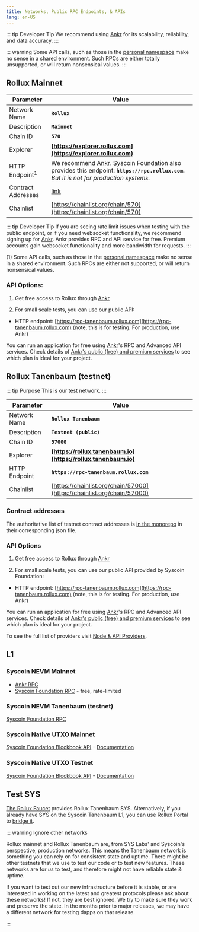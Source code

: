 ```yaml
---
title: Networks, Public RPC Endpoints, & APIs
lang: en-US
---
```


::: tip Developer Tip
We recommend using [Ankr](https://ankr.com) for its scalability, reliability, and data accuracy. 
:::

::: warning
Some API calls, such as those in the [personal namespace](https://geth.ethereum.org/docs/rpc/ns-personal) make no sense in a shared environment.
Such RPCs are either totally unsupported, or will return nonsensical values.
:::

## Rollux Mainnet


| Parameter | Value |
| --------- | ----- |
| Network Name | **`Rollux`** |
| Description | **`Mainnet`** |
| Chain ID | **`570`** |
| Explorer | **[https://explorer.rollux.com](https://explorer.rollux.com)** |
| HTTP Endpoint<sup>1</sup> | We recommend [Ankr](https://www.ankr.com). Syscoin Foundation also provides this endpoint: **`https://rpc.rollux.com`.** _But it is not for production systems._   |
| Contract Addresses | [link]()|
| Chainlist | [https://chainlist.org/chain/570](https://chainlist.org/chain/570)

::: tip Developer Tip 
If you are seeing rate limit issues when testing with the public endpoint, or if you need websocket functionality, we recommend signing up for [Ankr](https://ankr.com). Ankr provides RPC and API service for free. Premium accounts gain websocket functionality and more bandwidth for requests.
:::

(1) Some API calls, such as those in the [personal namespace](https://geth.ethereum.org/docs/rpc/ns-personal) make no sense in a shared environment.
Such RPCs are either not supported, or will return nonsensical values.


### API Options:

1. Get free access to Rollux through [Ankr](https://ankr.com)

2. For small scale tests, you can use our public API:
- HTTP endpoint: [https://rpc-tanenbaum.rollux.com](https://rpc-tanenbaum.rollux.com) (note, this is for testing. For production, use Ankr) 

You can run an application for free using [Ankr](https://www.ankr.com/rpc/rollux)'s RPC and Advanced API services. Check details of [Ankr's public (free) and premium services](https://www.ankr.com/docs/rpc-service/service-plans/) to see which plan is ideal for your project.

## Rollux Tanenbaum (testnet)

::: tip Purpose
This is our test network.
:::



| Parameter | Value |
| --------- | ----- |
| Network Name | **`Rollux Tanenbaum`** |
| Description | **`Testnet (public)`** |
| Chain ID | **`57000`** |
| Explorer | **[https://rollux.tanenbaum.io](https://rollux.tanenbaum.io)** |
| HTTP Endpoint | **`https://rpc-tanenbaum.rollux.com`** |
| Chainlist | [https://chainlist.org/chain/57000](https://chainlist.org/chain/57000)


### Contract addresses

The authoritative list of testnet contract addresses is [in the monorepo](https://github.com/sidhujag/optimism/tree/develop/packages/contracts-bedrock/deployments/goerli) in their corresponding json file.


### API Options


1. Get free access to Rollux through [Ankr](https://ankr.com)

2. For small scale tests, you can use our public API provided by Syscoin Foundation:
- HTTP endpoint: [https://rpc-tanenbaum.rollux.com](https://rpc-tanenbaum.rollux.com) (note, this is for testing. For production, use Ankr) 

You can run an application for free using [Ankr](https://www.ankr.com/rpc/rollux)'s RPC and Advanced API services. Check details of [Ankr's public (free) and premium services](https://www.ankr.com/docs/rpc-service/service-plans/) to see which plan is ideal for your project.

To see the full list of providers visit [Node & API Providers](./providers.md). 

## L1

### Syscoin NEVM Mainnet
- [Ankr RPC](https://www.ankr.com/rpc/syscoin)
- [Syscoin Foundation RPC](https://docs.syscoin.org/docs/guides/nevm/metamask#manual-setup-to-connect-to-syscoin-network) - free, rate-limited

### Syscoin NEVM Tanenbaum (testnet)

[Syscoin Foundation RPC](https://docs.syscoin.org/docs/guides/nevm/metamask#manual-setup-to-connect-to-syscoin-network)

### Syscoin Native UTXO Mainnet

[Syscoin Foundation Blockbook API](https://blockbook.elint.services) - [Documentation](https://github.com/syscoin/blockbook/blob/master/docs/api.md)


### Syscoin Native UTXO Testnet

[Syscoin Foundation Blockbook API](https://blockbook-dev.elint.services) - [Documentation](https://github.com/syscoin/blockbook/blob/master/docs/api.md)


## Test SYS

[The Rollux Faucet](https://sysdomains.xyz/rollux-faucet) provides Rollux Tanenbaum SYS.
Alternatively, if you already have SYS on the Syscoin Tanenbaum L1, you can use Rollux Portal to [bridge it](https://bridge-testnet.syscoin.org).


::: warning Ignore other networks

Rollux mainnet and Rollux Tanenbaum are, from SYS Labs' and Syscoin's perspective, production networks. This means the Tanenbaum network is something you can rely on for consistent state and uptime. There might be other testnets that we use to test our code or to test new features. These networks are for _us_ to test, and therefore might not have reliable state & uptime. 

If you want to test out our new infrastructure before it is stable, or are interested in working on the latest and greatest protocols please ask about these networks! If not, they are best ignored. 
We try to make sure they work and preserve the state.
In the months prior to major releases, we may have a different network for testing dapps on that release.

:::
